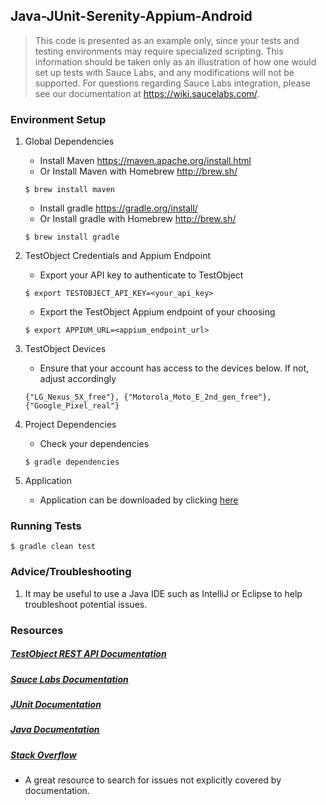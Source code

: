 ## Java-JUnit-Serenity-Appium-Android

>This code is presented as an example only, since your tests and testing environments may require specialized scripting. This information should be taken only as an
>illustration of how one would set up tests with Sauce Labs, and any modifications will not be supported. For questions regarding Sauce Labs integration, please see
>our documentation at https://wiki.saucelabs.com/.

### Environment Setup

1. Global Dependencies
    * Install Maven
    	https://maven.apache.org/install.html
    * Or Install Maven with Homebrew
    	http://brew.sh/
    ```
    $ brew install maven
    ```
    * Install gradle
        https://gradle.org/install/
    * Or Install gradle with Homebrew
        http://brew.sh/
    ```
    $ brew install gradle
    ```

2. TestObject Credentials and Appium Endpoint
    * Export your API key to authenticate to TestObject
    ```
    $ export TESTOBJECT_API_KEY=<your_api_key>
    ```
    * Export the TestObject Appium endpoint of your choosing
    ```
    $ export APPIUM_URL=<appium_endpoint_url>
    ```

3. TestObject Devices
    * Ensure that your account has access to the devices below. If not, adjust accordingly
    ```
    {"LG_Nexus_5X_free"}, {"Motorola_Moto_E_2nd_gen_free"}, {"Google_Pixel_real"}
    ```

4. Project Dependencies
    * Check your dependencies
    ```
    $ gradle dependencies
    ```

5. Application
    * Application can be downloaded by clicking [here](https://github.com/testobject/calculator-test-gradle/blob/master/Calculator_2.0.apk)

### Running Tests
```
$ gradle clean test
```

### Advice/Troubleshooting
1. It may be useful to use a Java IDE such as IntelliJ or Eclipse to help troubleshoot potential issues.

### Resources
##### [TestObject REST API Documentation](https://api.testobject.com/)

##### [Sauce Labs Documentation](https://wiki.saucelabs.com/)

##### [JUnit Documentation](http://junit.org/junit4/)

##### [Java Documentation](https://docs.oracle.com/javase/8/docs/api/)

##### [Stack Overflow](http://stackoverflow.com/)
* A great resource to search for issues not explicitly covered by documentation.

